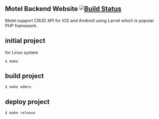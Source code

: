 ## Motel Backend Website [![Build Status](https://travis-ci.org/forgemaker/motel.png?branch=master)](https://travis-ci.org/forgemaker/motel)

Motel support CRUD API for IOS and Android using Larvel which is popular PHP framework.

## initial project

for Linux system

```
$ make
```

## build project

```
$ make admin
```

## deploy project

```
$ make release
```
